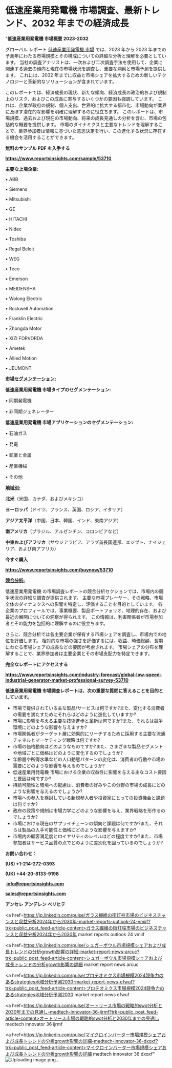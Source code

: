 # 低速産業用発電機 市場調査、最新トレンド、2032 年までの経済成長

"<strong>低速産業用発電機 市場概要 2023-2032</strong>

グローバル レポート <a href=https://www.reportsinsights.com/sample/53710>低速産業用発電機 市場</a> では、2023 年から 2023 年までの予測年にわたる市場規模とその構成についての詳細な分析と理解を必要としています。 当社の調査アナリストは、一次および二次調査手法を使用して、企業に関連する過去の傾向と現在の市場状況を調査し、重要な洞察と市場予測を提供します。 これには、2032 年までに収益と市場シェアを拡大​​するための新しいテクノロジーと革新的なソリューションが含まれています。

このレポートでは、経済成長の現状、新たな傾向、経済成長の政治的および規制上のリスク、およびこの成長に寄与するいくつかの要因も強調しています。 これは、企業が政府の規制、個人支出、世界的に拡大する都市化、市場動向が業界に及ぼす潜在的な影響を明確に理解するのに役立ちます。 このレポートは、市場規模、過去および現在の市場動向、将来の成長見通しの分析を含む、市場の包括的な概要を提供します。 市場のダイナミクスと主要なトレンドを理解することで、業界参加者は情報に基づいた意思決定を行い、この進化する状況に存在する機会を活用することができます。

<strong><b>無料のサンプル PDF を入手する</b></strong>

<a href=https://www.reportsinsights.com/sample/53710><strong><u>https://www.reportsinsights.com/sample/53710</u></strong></a>

<strong>主要な上場企業:</strong>

• ABB

• Siemens

• Mitsubishi

• GE

• HITACHI

• Nidec

• Toshiba

• Regal Beloit

• WEG

• Teco

• Emerson

• MEIDENSHA

• Wolong Electric

• Rockwell Automation

• Franklin Electric

• Zhongda Motor

• XIZI FORVORDA

• Ametek

• Allied Motion

• JEUMONT

<strong><u>市場セグメンテーション</u></strong><strong><u>:</u></strong>

<strong>低速産業用発電機 市場タイプのセグメンテーション:</strong>

• 同期発電機

• 非同期ジェネレーター

<strong>低速産業用発電機 市場アプリケーションのセグメンテーション:</strong>

• 石油ガス

• 発電

• 鉱業と金属

• 産業機械

• その他

<strong><u>地域別</u></strong><strong><u>:</u></strong>

<strong>北米</strong>（米国、カナダ、およびメキシコ）

<strong>ヨーロッパ</strong>（ドイツ、フランス、英国、ロシア、イタリア）

<strong>アジア太平洋</strong>（中国、日本、韓国、インド、東南アジア）

<strong>南アメリカ</strong>（ブラジル、アルゼンチン、コロンビアなど）

<strong>中東およびアフリカ</strong>（サウジアラビア、アラブ首長国連邦、エジプト、ナイジェリア、および南アフリカ）

<strong>今すぐ購入</strong>

<a href=https://www.reportsinsights.com/buynow/53710><strong><u>https://www.reportsinsights.com/buynow/53710</u></strong></a>

<strong><u>競合分析:</u></strong>

低速産業用発電機 の市場調査レポートの競合分析セクションでは、市場内の競争状況の詳細な調査が提供されます。 主要な市場プレーヤー、その戦略、市場全体のダイナミクスへの影響を特定し、評価することを目的としています。 各企業のプロフィールでは、事業概要、製品ポートフォリオ、地理的存在、および最近の展開についての洞察が得られます。 この情報は、利害関係者が市場参加者とその能力を包括的に理解するのに役立ちます。

さらに、競合分析では各主要企業が保有する市場シェアを調査し、市場内での地位を評価します。 相対的な市場の強さを評価するには、収益、時価総額、長期にわたる市場シェアの成長などの要因が考慮されます。 市場シェアの分布を理解することで、業界参加者は主要企業とその市場支配力を特定できます。

<strong>完全なレポートにアクセスする</strong>

<a href=https://www.reportsinsights.com/industry-forecast/global-low-speed-industrial-generator-market-professional-survey-53710><strong><u><b>https://www.reportsinsights.com/industry-forecast/global-low-speed-industrial-generator-market-professional-survey-53710</b></u></strong></a>

<strong><b>低速産業用発電機 市場調査レポートは、次の重要な質問に答えることを目的としています。</b></strong>
<ul>
  <li>市場で提供されている主な製品/サービスは何ですか?また、変化する消費者の需要を満たすためにそれらはどのように進化していますか?</li>
  <li>市場に影響を与える主要な技術進歩と革新は何ですか?また、それらは競争環境にどのような影響を与えますか?</li>
  <li>市場関係者がターゲット層に効果的にリーチするために採用する主要な流通チャネルとマーケティング戦略は何ですか?</li>
  <li>市場の価格動向はどのようなものですか?また、さまざまな製品セグメントや地域ごとに価格はどのように変化するのでしょうか?</li>
  <li>年齢層や所得水準などの人口動態パターンの変化は、消費者の行動や市場の需要にどのような影響を与えるのでしょうか?</li>
  <li>低速産業用発電機 市場における企業の収益性に影響を与える主なコスト要因と要因は何ですか?</li>
  <li>持続可能性と環境への配慮は、消費者の好みやこの分野の市場の成長にどのような影響を与えるのでしょうか?</li>
  <li>市場への参入を検討している新規参入者や投資家にとっての投資機会と課題は何ですか?</li>
  <li>政府の政策や規制は市場力学にどのような影響を与え、業界戦略を形作るのでしょうか?</li>
  <li>市場における現在のサプライチェーンの傾向と課題は何ですか?また、それらは製品の入手可能性と価格にどのような影響を与えますか?</li>
  <li>市場内の顧客満足度とロイヤリティのレベルはどの程度ですか?また、市場参加者はサービス品質の点でどのように差別化を図っているのでしょうか?</li>
</ul>
<strong>お問い合わせ：</strong>

<strong>(US) +1-214-272-0393</strong>

<strong>(UK) +44-20-8133-9198</strong>

<strong> </strong><a href=info@reportsinsights.com><strong><u>info@reportsinsights.com</u></strong></a>

<a href=sales@reportsinsights.com><strong><u>sales@reportsinsights.com</u></strong></a>

<strong>アンセレ アンデレン ベリヒテ</strong>

<a href=https://jp.linkedin.com/pulse/ガラス繊維の街灯柱市場のビジネスチャンスと収益分析2024年から2030年-market-reports-outlook-24-vmiif?trk=public_post_feed-article-content>ガラス繊維の街灯柱市場のビジネスチャンスと収益分析2024年から2030年 market reports outlook 24 vmiif</a>

<a href=https://jp.linkedin.com/pulse/シュガーボウル市場規模シェアおよび成長トレンドの分析growth影響の詳細-market-report-news-arcuc?trk=public_post_feed-article-content>シュガーボウル市場規模シェアおよび成長トレンドの分析growth影響の詳細 market report news arcuc</a>

<a href=https://jp.linkedin.com/pulse/プロテオミクス市場規模2024競争力のあるstrategies地域分析予測2030-market-report-news-efwuf?trk=public_post_feed-article-content>プロテオミクス市場規模2024競争力のあるstrategies地域分析予測2030 market report news efwuf</a>

<a href=https://jp.linkedin.com/pulse/オートリース市場の戦略的swot分析と2030年までの見通し-medtech-innovator-36-ijrmf?trk=public_post_feed-article-content>オートリース市場の戦略的swot分析と2030年までの見通し medtech innovator 36 ijrmf</a>

<a href=https://jp.linkedin.com/pulse/マイクロインバーター市場規模シェアおよび成長トレンドの分析growth影響の詳細-medtech-innovator-36-dxoxf?trk=public_post_feed-article-content>マイクロインバーター市場規模シェアおよび成長トレンドの分析growth影響の詳細 medtech innovator 36 dxoxf</a>"
![Uploading image.png…]()
